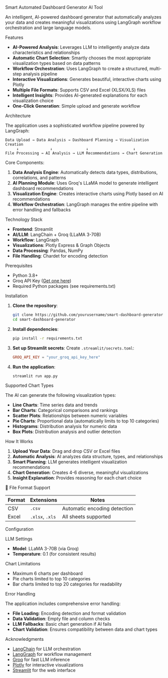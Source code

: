 Smart Automated Dashboard Generator AI Tool

An intelligent, AI-powered dashboard generator that automatically analyzes your data and creates meaningful visualizations using LangGraph workflow orchestration and large language models.

Features

- **AI-Powered Analysis**: Leverages LLM to intelligently analyze data characteristics and relationships
- **Automatic Chart Selection**: Smartly chooses the most appropriate visualization types based on data patterns
- **Workflow Orchestration**: Uses LangGraph to create a structured, multi-step analysis pipeline
- **Interactive Visualizations**: Generates beautiful, interactive charts using Plotly
- **Multiple File Formats**: Supports CSV and Excel (XLSX/XLS) files
- **Intelligent Insights**: Provides AI-generated explanations for each visualization choice
- **One-Click Generation**: Simple upload and generate workflow

Architecture

The application uses a sophisticated workflow pipeline powered by LangGraph:

```
Data Upload → Data Analysis → Dashboard Planning → Visualization Creation
     ↓              ↓               ↓                    ↓
File Processing → AI Analysis → LLM Recommendations → Chart Generation
```

Core Components:

1. **Data Analysis Engine**: Automatically detects data types, distributions, correlations, and patterns
2. **AI Planning Module**: Uses Groq's LLaMA model to generate intelligent dashboard recommendations
3. **Visualization Engine**: Creates interactive charts using Plotly based on AI recommendations
4. **Workflow Orchestration**: LangGraph manages the entire pipeline with error handling and fallbacks

Technology Stack

- **Frontend**: Streamlit
- **AI/LLM**: LangChain + Groq (LLaMA 3-70B)
- **Workflow**: LangGraph
- **Visualizations**: Plotly Express & Graph Objects
- **Data Processing**: Pandas, NumPy
- **File Handling**: Chardet for encoding detection

Prerequisites

- Python 3.8+
- Groq API Key ([Get one here](https://console.groq.com/))
- Required Python packages (see requirements.txt)

Installation

1. **Clone the repository**:
   ```bash
   git clone https://github.com/yourusername/smart-dashboard-generator.git
   cd smart-dashboard-generator
   ```

2. **Install dependencies**:
   ```bash
   pip install -r requirements.txt
   ```

3. **Set up Streamlit secrets**:
   Create `.streamlit/secrets.toml`:
   ```toml
   GROQ_API_KEY = "your_groq_api_key_here"
   ```

4. **Run the application**:
   ```bash
   streamlit run app.py
   ```

Supported Chart Types

The AI can generate the following visualization types:

- **Line Charts**: Time series data and trends
- **Bar Charts**: Categorical comparisons and rankings
- **Scatter Plots**: Relationships between numeric variables
- **Pie Charts**: Proportional data (automatically limits to top 10 categories)
- **Histograms**: Distribution analysis for numeric data
- **Box Plots**: Distribution analysis and outlier detection

How It Works

1. **Upload Your Data**: Drag and drop CSV or Excel files
2. **Automatic Analysis**: AI analyzes data structure, types, and relationships
3. **Smart Planning**: LLM generates intelligent visualization recommendations
4. **Chart Generation**: Creates 4-6 diverse, meaningful visualizations
5. **Insight Explanation**: Provides reasoning for each chart choice

📁 File Format Support

| Format | Extensions | Notes |
|--------|------------|-------|
| CSV | `.csv` | Automatic encoding detection |
| Excel | `.xlsx`, `.xls` | All sheets supported |


Configuration

LLM Settings
- **Model**: LLaMA 3-70B (via Groq)
- **Temperature**: 0.1 (for consistent results)

Chart Limitations
- Maximum 6 charts per dashboard
- Pie charts limited to top 10 categories
- Bar charts limited to top 20 categories for readability

Error Handling

The application includes comprehensive error handling:

- **File Loading**: Encoding detection and format validation
- **Data Validation**: Empty file and column checks
- **LLM Fallbacks**: Basic chart generation if AI fails
- **Chart Validation**: Ensures compatibility between data and chart types

Acknowledgments

- [LangChain](https://langchain.com/) for LLM orchestration
- [LangGraph](https://langchain-ai.github.io/langgraph/) for workflow management
- [Groq](https://groq.com/) for fast LLM inference
- [Plotly](https://plotly.com/) for interactive visualizations
- [Streamlit](https://streamlit.io/) for the web interface

